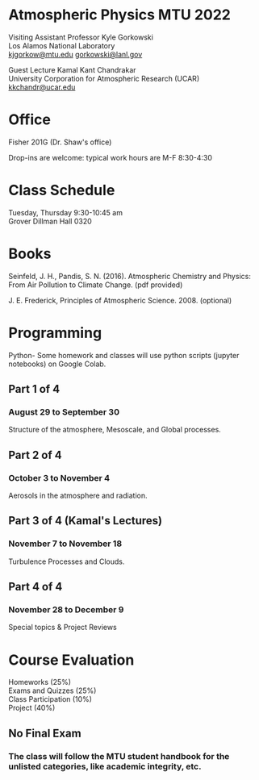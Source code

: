 # Atmospheric Physics MTU 2022

Visiting Assistant Professor Kyle Gorkowski\
Los Alamos National Laboratory\
kjgorkow@mtu.edu
gorkowski@lanl.gov

Guest Lecture Kamal Kant Chandrakar\
University Corporation for Atmospheric Research (UCAR)\
kkchandr@ucar.edu

# Office
Fisher 201G
(Dr. Shaw's office)

Drop-ins are welcome: typical work hours are M-F 8:30-4:30

# Class Schedule
Tuesday, Thursday 9:30-10:45 am\
Grover Dillman Hall 0320

# Books
Seinfeld, J. H., Pandis, S. N. (2016). Atmospheric Chemistry and Physics: From Air Pollution to Climate Change. (pdf provided)

J. E. Frederick, Principles of Atmospheric Science. 2008. (optional)

# Programming
Python- Some homework and classes will use python scripts (jupyter notebooks) on Google Colab.

## Part 1 of 4
### August 29 to September 30
Structure of the atmosphere, Mesoscale, and Global processes.

## Part 2 of 4
### October 3 to November 4
Aerosols in the atmosphere and radiation.

## Part 3 of 4 (Kamal's Lectures)
### November 7 to November 18 
Turbulence Processes and Clouds.

## Part 4 of 4
### November 28 to December 9 
Special topics \& Project Reviews


# Course Evaluation
Homeworks (25%)\
Exams and Quizzes (25%)\
Class Participation (10%)\
Project (40%)

## No Final Exam

### The class will follow the MTU student handbook for the unlisted categories, like academic integrity, etc.